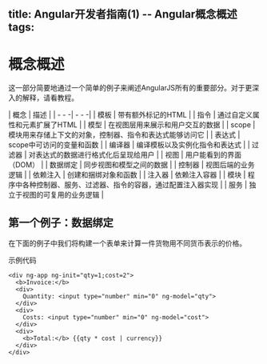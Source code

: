 title: Angular开发者指南(1) -- Angular概念概述
tags:
---

# 概念概述

这一部分简要地通过一个简单的例子来阐述AngularJS所有的重要部分。对于更深入的解释，请看教程。

| 概念 | 描述 |
| - - -| - - -|
| 模板 | 带有额外标记的HTML | 
| 指令 | 通过自定义属性和元素扩展了HTML |
| 模型 | 在视图层用来展示和用户交互的数据 |
| scope | 模块用来存储上下文的对象，控制器、指令和表达式能够访问它 |
| 表达式 | scope中可访问的变量和函数 |
| 编译器 | 编译模板以及实例化指令和表达式 |
| 过滤器 | 对表达式的数据进行格式化后呈现给用户 |
| 视图 | 用户能看到的界面（DOM） |
| 数据绑定 | 同步视图和模型之间的数据 |
| 控制器 | 视图后端的业务逻辑 |
| 依赖注入 | 创建和捆绑对象和函数 |
| 注入器 | 依赖注入容器 |
| 模块 | 程序中各种控制器、服务、过滤器、指令的容器，通过配置注入器实现 |
| 服务 | 独立于视图的可复用的业务逻辑 |

## 第一个例子：数据绑定
在下面的例子中我们将构建一个表单来计算一件货物用不同货币表示的价格。

示例代码

    <div ng-app ng-init="qty=1;cost=2">
      <b>Invoice:</b>
      <div>
        Quantity: <input type="number" min="0" ng-model="qty">
      </div>
      <div>
        Costs: <input type="number" min="0" ng-model="cost">
      </div>
      <div>
        <b>Total:</b> {{qty * cost | currency}}
      </div>
    </div>